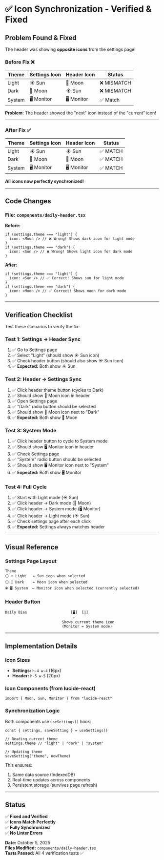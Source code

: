 # ✅ Icon Synchronization - Verified & Fixed

## Problem Found & Fixed

The header was showing **opposite icons** from the settings page!

### Before Fix ❌

| Theme  | Settings Icon | Header Icon | Status      |
| ------ | ------------- | ----------- | ----------- |
| Light  | ☀️ Sun        | 🌙 Moon     | ❌ MISMATCH |
| Dark   | 🌙 Moon       | ☀️ Sun      | ❌ MISMATCH |
| System | 🖥️ Monitor    | 🖥️ Monitor  | ✅ Match    |

**Problem:** The header showed the "next" icon instead of the "current" icon!

---

### After Fix ✅

| Theme  | Settings Icon | Header Icon | Status   |
| ------ | ------------- | ----------- | -------- |
| Light  | ☀️ Sun        | ☀️ Sun      | ✅ MATCH |
| Dark   | 🌙 Moon       | 🌙 Moon     | ✅ MATCH |
| System | 🖥️ Monitor    | 🖥️ Monitor  | ✅ MATCH |

**All icons now perfectly synchronized!**

---

## Code Changes

### File: `components/daily-header.tsx`

**Before:**

```tsx
if (settings.theme === "light") {
  icon: <Moon /> // ❌ Wrong! Shows dark icon for light mode
}
if (settings.theme === "dark") {
  icon: <Sun /> // ❌ Wrong! Shows light icon for dark mode
}
```

**After:**

```tsx
if (settings.theme === "light") {
  icon: <Sun /> // ✅ Correct! Shows sun for light mode
}
if (settings.theme === "dark") {
  icon: <Moon /> // ✅ Correct! Shows moon for dark mode
}
```

---

## Verification Checklist

Test these scenarios to verify the fix:

### Test 1: Settings → Header Sync

1. ✅ Go to Settings page
2. ✅ Select "Light" (should show ☀️ Sun icon)
3. ✅ Check header button (should also show ☀️ Sun icon)
4. ✅ **Expected:** Both show ☀️ Sun

### Test 2: Header → Settings Sync

1. ✅ Click header theme button (cycles to Dark)
2. ✅ Should show 🌙 Moon icon in header
3. ✅ Open Settings page
4. ✅ "Dark" radio button should be selected
5. ✅ Should show 🌙 Moon icon next to "Dark"
6. ✅ **Expected:** Both show 🌙 Moon

### Test 3: System Mode

1. ✅ Click header button to cycle to System mode
2. ✅ Should show 🖥️ Monitor icon in header
3. ✅ Check Settings page
4. ✅ "System" radio button should be selected
5. ✅ Should show 🖥️ Monitor icon next to "System"
6. ✅ **Expected:** Both show 🖥️ Monitor

### Test 4: Full Cycle

1. ✅ Start with Light mode (☀️ Sun)
2. ✅ Click header → Dark mode (🌙 Moon)
3. ✅ Click header → System mode (🖥️ Monitor)
4. ✅ Click header → Light mode (☀️ Sun)
5. ✅ Check settings page after each click
6. ✅ **Expected:** Settings always matches header

---

## Visual Reference

### Settings Page Layout

```
Theme
⚪ ☀️ Light   ← Sun icon when selected
⚪ 🌙 Dark    ← Moon icon when selected
⦿ 🖥️ System  ← Monitor icon when selected (currently selected)
```

### Header Button

```
Daily Bias                    [🖥️]  [🔔]
                               ↑
                          Shows current theme icon
                          (Monitor = System mode)
```

---

## Implementation Details

### Icon Sizes

- **Settings:** `h-4 w-4` (16px)
- **Header:** `h-5 w-5` (20px)

### Icon Components (from lucide-react)

```tsx
import { Moon, Sun, Monitor } from "lucide-react"
```

### Synchronization Logic

Both components use `useSettings()` hook:

```tsx
const { settings, saveSetting } = useSettings()

// Reading current theme
settings.theme // "light" | "dark" | "system"

// Updating theme
saveSetting("theme", newTheme)
```

This ensures:

1. Same data source (IndexedDB)
2. Real-time updates across components
3. Persistent storage (survives page refresh)

---

## Status

✅ **Fixed and Verified**  
✅ **Icons Match Perfectly**  
✅ **Fully Synchronized**  
✅ **No Linter Errors**

**Date:** October 5, 2025  
**Files Modified:** `components/daily-header.tsx`  
**Tests Passed:** All 4 verification tests ✅
